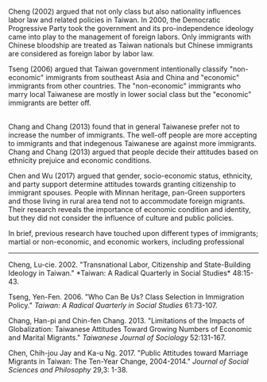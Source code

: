 Cheng (2002) argued that not only class but also nationality influences labor law and related policies in Taiwan. In 2000, the Democratic Progressive Party took the government and its pro-independence ideology came into play to the management of foreign labors. Only immigrants with Chinese bloodship are treated as Taiwan nationals but Chinese immigrants are considered as foreign labor by labor law.   

Tseng (2006) argued that Taiwan government intentionally classify "non-economic" immigrants from southeast Asia and China and "economic" immigrants from other countries. The "non-economic" immigrants who marry local Taiwanese are mostly in lower social class but the "economic" immigrants are better off.      
   

Chang and Chang (2013) found that in general Taiwanese prefer not to increase the number of immigrants. The well-off people are more accepting to immigrants and that indegenous Taiwanese are against more immigrants. Chang and Chang (2013) argued that people decide their attitudes based on ethnicity prejuice and economic conditions.      

Chen and Wu (2017) argued that gender, socio-economic status, ethnicity, and party support determine attitudes towards granting citizenship to immigrant spouses. People with Minnan heritage, pan-Green supporters and those living in rural area tend not to accommodate foreign migrants. Their research reveals the importance of economic condition and identity, but they did not consider the influence of culture and public policies.  

In brief, previous research have touched upon different types of immigrants; martial or non-economic, and economic workers, including professional 

<hr>
Cheng, Lu-cie. 2002. "Transnational Labor, Citizenship and State-Building Ideology in Taiwan."  *Taiwan: A Radical Quarterly in Social Studies* 48:15-43.   

Tseng, Yen-Fen. 2006. "Who Can Be Us? Class Selection in Immigration Policy." *Taiwan: A Radical Quarterly in Social Studies* 61:73-107.    

Chang, Han-pi and Chin-fen Chang. 2013. "Limitations of the Impacts of Globalization: Taiwanese Attitudes Toward Growing Numbers of Economic and Marital Migrants." *Taiwanese Journal of Sociology* 52:131-167.     

Chen, Chih-jou Jay and Ka-u Ng. 2017. "Public Attitudes toward Marriage Migrants in Taiwan: The Ten-Year Change, 2004-2014." *Journal of Social Sciences and Philosophy* 29,3: 1-38.    



